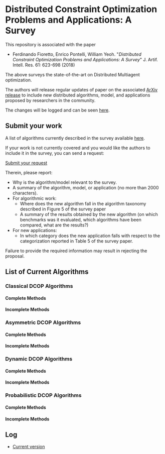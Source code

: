 # Distributed Constraint Optimization Problems and Applications: A Survey

This repository is associated with the paper 
- Ferdinando Fioretto, Enrico Pontelli, William Yeoh. "_Distributed Constraint Optimization Problems and Applications: A Survey_" J. Artif. Intell. Res. 61: 623-698 (2018) 

The above surveys the state-of-the-art on Distributed Multiagent optimization. 

The authors will release regular updates of paper on the associated [ArXiv release](https://arxiv.org/abs/1602.06347) 
to include new distributed algorithms, model, and applications proposed by researchers in the community. 

The changes will be logged and can be seen [here](#log).

## Submit your work

A list of algorithms currently described in the survey available [here](#algorighms). 

If your work is not currently covered and you would like the authors to include it 
in the survey, you can send a request: 

[Submit your request](https://forms.gle/neSjptZocJT3VVzf9)

Therein, please report:
- Why is the algorithm/model relevant to the survey.
- A summary of the algorithm, model, or application (no more than 2000 characters).
- For algorithmic work: 
  + Where does the new algorithm fall in the algorithm taxonomy described in Figure 5 of the survey paper
  + A summary of the results obtained by the new algorithm (on which benchmarks was it evaluated, 
  which algorithms have been compared, what are the results?)
- For new applications: 
  + In which category does the new application falls with respect to the categorization 
  reported in Table 5 of the survey paper.

Failure to provide the required information may result in rejecting the proposal. 

<a name="algorithms">
  
## List of Current Algorithms

### Classical DCOP Algorithms 
#### Complete Methods 
#### Incomplete Methods

### Asymmetric DCOP Algorithms
#### Complete Methods 
#### Incomplete Methods

### Dynamic DCOP Algorithms
#### Complete Methods 
#### Incomplete Methods

### Probabilistic DCOP Algorithms
#### Complete Methods 
#### Incomplete Methods

<a name="log">
  
## Log
- [Current version]()
